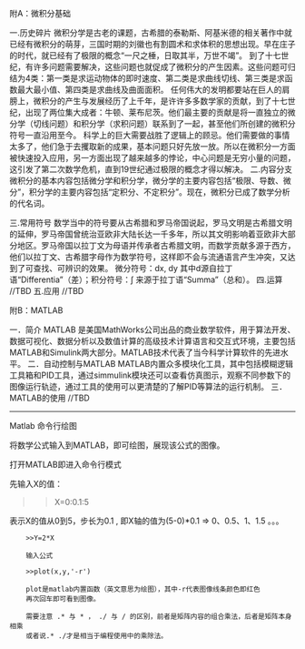 附A：微积分基础

一.历史碎片
微积分学是古老的课题，古希腊的泰勒斯、阿基米德的相关著作中就已经有微积分的萌芽，三国时期的刘徽也有割圆术和求体积的思想出现。早在庄子的时代，就已经有了极限的概念“一尺之棰，日取其半，万世不竭”。
到了十七世纪，有许多问题需要解决，这些问题也就促成了微积分的产生因素。这些问题可归结为4类：第一类是求运动物体的即时速度、第二类是求曲线切线、第三类是求函数最大最小值、第四类是求曲线及曲面面积。
任何伟大的发明都要站在巨人的肩膀上，微积分的产生与发展经历了上千年，是许许多多数学家的贡献，到了十七世纪，出现了两位集大成者：牛顿、莱布尼茨。他们最主要的贡献是将一直独立的微分学（切线问题）和积分学（求积问题）联系到了一起，甚至他们所创建的微积分符号一直沿用至今。
科学上的巨大需要战胜了逻辑上的顾忌。他们需要做的事情太多了，他们急于去攫取新的成果，基本问题只好先放一放。所以在微积分一方面被快速投入应用，另一方面出现了越来越多的悖论，中心问题是无穷小量的问题，这引发了第二次数学危机，直到19世纪通过极限的概念才得以解决。
二.内容分支
微积分的基本内容包括微分学和积分学，微分学的主要内容包括“极限、导数、微分”，积分学的主要内容包括“定积分、不定积分”。现在，微积分已成了数学分析的代名词。

三.常用符号
数学当中的符号要从古希腊和罗马帝国说起，罗马文明是古希腊文明的延伸，罗马帝国曾统治亚欧非大陆长达一千多年，所以其文明影响着亚欧非大部分地区。罗马帝国以拉丁文为母语并传承者古希腊文明，而数学贡献多源于西方，他们以拉丁文、古希腊字母作为数学符号，这样即不会与流通语言产生冲突，又达到了可查找、可辨识的效果。
微分符号：dx, dy 其中d源自拉丁语“Differentia”（差）；积分符号：ʃ 来源于拉丁语“Summa”（总和）。
四.运算
//TBD
五.应用
//TBD




附B：MATLAB

一．简介
MATLAB 是美国MathWorks公司出品的商业数学软件，用于算法开发、数据可视化、数据分析以及数值计算的高级技术计算语言和交互式环境，主要包括MATLAB和Simulink两大部分。MATLAB技术代表了当今科学计算软件的先进水平。
二．自动控制与MATLAB
MATLAB内置众多模块化工具，其中包括模糊逻辑工具箱和PID工具，通过simmulink模块还可以查看仿真图示，观察不同参数下的图像运行轨迹，通过工具的使用可以更清楚的了解PID等算法的运行机制。
三．MATLAB的使用
//TBD


-------

Matlab 命令行绘图

将数学公式输入到MATLAB，即可绘图，展现该公式的图像。

打开MATLAB即进入命令行模式

先输入X的值：

>>X=0:0.1:5

表示X的值从0到5，步长为0.1 ,
		即X轴的值为(5-0)*0.1 => 0、0.5、1、1.5 。。。

		>>Y=2*X

		输入公式

		>>plot(x,y,'-r')

		plot是matlab内置函数（英文意思为绘图），其中-r代表图像线条颜色即红色
		再次回车即可看到图像。

		需要注意 .* 与 * ， ./ 与 / 的区别，前者是矩阵内容的组合乘法，后者是矩阵本身相乘
		或者说.* ./才是相当于编程使用中的乘除法。

